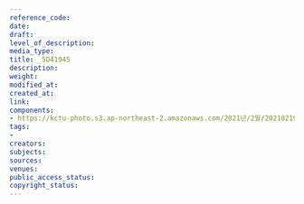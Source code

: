```yaml
---
reference_code: 
date: 
draft: 
level_of_description: 
media_type: 
title: _5D41945
description: 
weight: 
modified_at: 
created_at: 
link: 
components:
- https://kctu-photo.s3.ap-northeast-2.amazonaws.com/2021년/2월/20210219_백기완+선생+발인.영결식.하관/송승현/_5D41945.jpg
tags:
- 
creators: 
subjects: 
sources: 
venues: 
public_access_status: 
copyright_status: 
---
```

